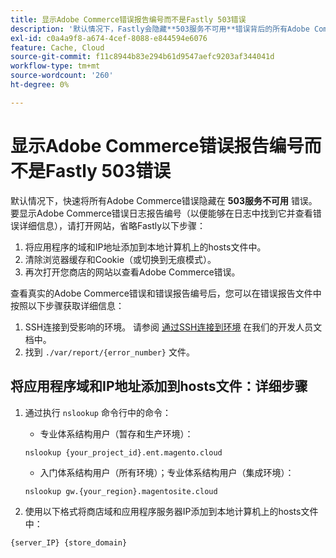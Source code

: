 ```yaml
---
title: 显示Adobe Commerce错误报告编号而不是Fastly 503错误
description: '默认情况下，Fastly会隐藏**503服务不可用**错误背后的所有Adobe Commerce错误。 要显示Adobe Commerce错误日志报告编号（以便能够在日志中找到它并查看错误详细信息），请打开网站，省略Fastly，步骤如下：'
exl-id: c0a4a9f8-a674-4cef-8088-e844594e6076
feature: Cache, Cloud
source-git-commit: f11c8944b83e294b61d9547aefc9203af344041d
workflow-type: tm+mt
source-wordcount: '260'
ht-degree: 0%

---
```


# 显示Adobe Commerce错误报告编号而不是Fastly 503错误

默认情况下，快速将所有Adobe Commerce错误隐藏在 **503服务不可用** 错误。 要显示Adobe Commerce错误日志报告编号（以便能够在日志中找到它并查看错误详细信息），请打开网站，省略Fastly以下步骤：

1. 将应用程序的域和IP地址添加到本地计算机上的hosts文件中。
1. 清除浏览器缓存和Cookie（或切换到无痕模式）。
1. 再次打开您商店的网站以查看Adobe Commerce错误。

查看真实的Adobe Commerce错误和错误报告编号后，您可以在错误报告文件中按照以下步骤获取详细信息：

1. SSH连接到受影响的环境。 请参阅 [通过SSH连接到环境](https://devdocs.magento.com/guides/v2.3/cloud/env/environments-ssh.html#ssh) 在我们的开发人员文档中。
1. 找到 `./var/report/{error_number}` 文件。

## 将应用程序域和IP地址添加到hosts文件：详细步骤

1. 通过执行 `nslookup` 命令行中的命令：
   * 专业体系结构用户（暂存和生产环境）：

   ```
   nslookup {your_project_id}.ent.magento.cloud
   ```

   * 入门体系结构用户（所有环境）；专业体系结构用户（集成环境）：

   ```
   nslookup gw.{your_region}.magentosite.cloud
   ```

1. 使用以下格式将商店域和应用程序服务器IP添加到本地计算机上的hosts文件中：

```
{server_IP} {store_domain}
```
